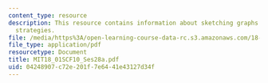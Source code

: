 ```yaml
---
content_type: resource
description: This resource contains information about sketching graphs II - general
  strategies.
file: /media/https%3A/open-learning-course-data-rc.s3.amazonaws.com/18-01sc-single-variable-calculus-fall-2010/04248907c72e201f7e6441e43127d34f_MIT18_01SCF10_Ses28a.pdf
file_type: application/pdf
resourcetype: Document
title: MIT18_01SCF10_Ses28a.pdf
uid: 04248907-c72e-201f-7e64-41e43127d34f
---
```

